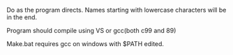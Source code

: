 Do as the program directs. Names starting with lowercase characters will be in the end.

Program should compile using VS or gcc(both c99 and 89)

Make.bat requires gcc on windows with $PATH edited.
